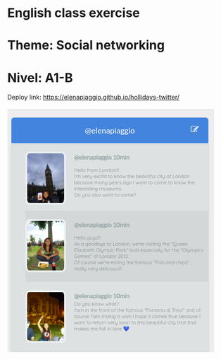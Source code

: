 # English class exercise
# Theme: Social networking
# Nivel: A1-B

Deploy link:
https://elenapiaggio.github.io/hollidays-twitter/

![Screenshot](./img/screenshot.png "Screenshot")

